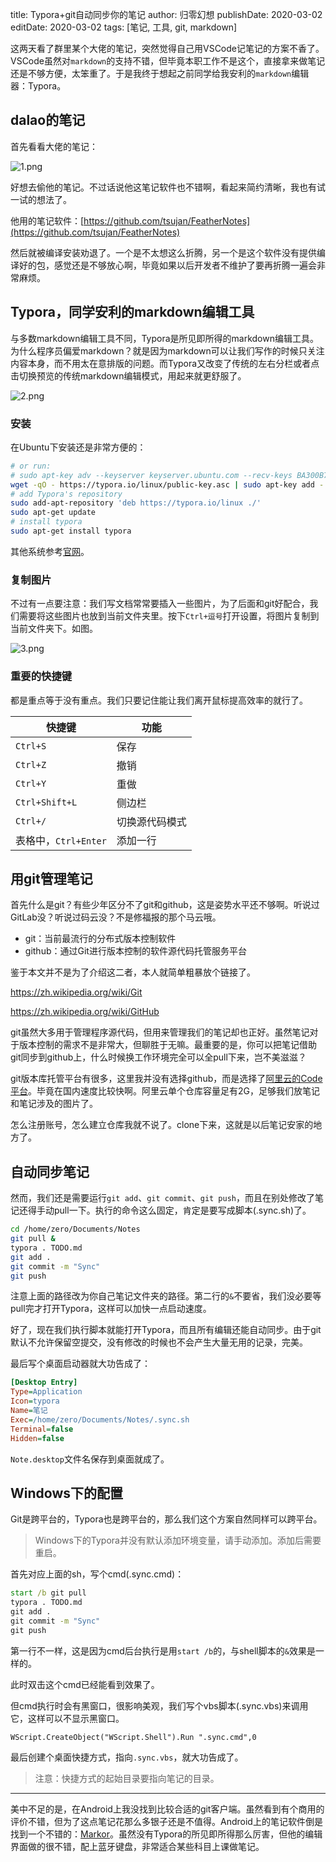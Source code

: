 title: Typora+git自动同步你的笔记
author: 归零幻想
publishDate: 2020-03-02
editDate: 2020-03-02
tags: [笔记, 工具, git, markdown]

<!--config-->

这两天看了群里某个大佬的笔记，突然觉得自己用VSCode记笔记的方案不香了。VSCode虽然对`markdown`的支持不错，但毕竟本职工作不是这个，直接拿来做笔记还是不够方便，太笨重了。于是我终于想起之前同学给我安利的`markdown`编辑器：Typora。

## dalao的笔记

首先看看大佬的笔记：

![1.png](https://i.loli.net/2020/08/20/1Lr3BfMvSw8haYy.png)

好想去偷他的笔记。不过话说他这笔记软件也不错啊，看起来简约清晰，我也有试一试的想法了。

他用的笔记软件：[https://github.com/tsujan/FeatherNotes](https://github.com/tsujan/FeatherNotes)

然后就被编译安装劝退了。一个是不太想这么折腾，另一个是这个软件没有提供编译好的包，感觉还是不够放心啊，毕竟如果以后开发者不维护了要再折腾一遍会非常麻烦。

## Typora，同学安利的markdown编辑工具

与多数markdown编辑工具不同，Typora是所见即所得的markdown编辑工具。为什么程序员偏爱markdown？就是因为markdown可以让我们写作的时候只关注内容本身，而不用太在意排版的问题。而Typora又改变了传统的左右分栏或者点击切换预览的传统markdown编辑模式，用起来就更舒服了。

![2.png](https://i.loli.net/2020/08/20/V7LzFNRXyT1hUbj.png)

<!--summary-->

### 安装

在Ubuntu下安装还是非常方便的：

```bash
# or run:
# sudo apt-key adv --keyserver keyserver.ubuntu.com --recv-keys BA300B7755AFCFAE
wget -qO - https://typora.io/linux/public-key.asc | sudo apt-key add -
# add Typora's repository
sudo add-apt-repository 'deb https://typora.io/linux ./'
sudo apt-get update
# install typora
sudo apt-get install typora
```

其他系统参考[官网](https://www.typora.net/#download)。

### 复制图片

不过有一点要注意：我们写文档常常要插入一些图片，为了后面和git好配合，我们需要将这些图片也放到当前文件夹里。按下`Ctrl+逗号`打开设置，将图片复制到当前文件夹下。如图。

![3.png](https://i.loli.net/2020/08/20/VWcp6qEGOF9beZf.png)

### 重要的快捷键

都是重点等于没有重点。我们只要记住能让我们离开鼠标提高效率的就行了。

| 快捷键               | 功能           |
| -------------------- | -------------- |
| `Ctrl+S`             | 保存           |
| `Ctrl+Z`             | 撤销           |
| `Ctrl+Y`             | 重做           |
| `Ctrl+Shift+L`       | 侧边栏         |
| `Ctrl+/`             | 切换源代码模式 |
| 表格中，`Ctrl+Enter` | 添加一行       |

## 用git管理笔记

首先什么是git？有些少年区分不了git和github，这是姿势水平还不够啊。听说过GitLab没？听说过码云没？不是修福报的那个马云哦。

- git：当前最流行的分布式版本控制软件
- github：通过Git进行版本控制的软件源代码托管服务平台

鉴于本文并不是为了介绍这二者，本人就简单粗暴放个链接了。

https://zh.wikipedia.org/wiki/Git

https://zh.wikipedia.org/wiki/GitHub

git虽然大多用于管理程序源代码，但用来管理我们的笔记却也正好。虽然笔记对于版本控制的需求不是非常大，但聊胜于无嘛。最重要的是，你可以把笔记借助git同步到github上，什么时候换工作环境完全可以全pull下来，岂不美滋滋？

git版本库托管平台有很多，这里我并没有选择github，而是选择了[阿里云的Code平台](https://code.aliyun.com)。毕竟在国内速度比较快啊。阿里云单个仓库容量足有2G，足够我们放笔记和笔记涉及的图片了。

怎么注册账号，怎么建立仓库我就不说了。clone下来，这就是以后笔记安家的地方了。

## 自动同步笔记

然而，我们还是需要运行`git add`、`git commit`、`git push`，而且在别处修改了笔记还得手动pull一下。执行的命令这么固定，肯定是要写成脚本(.sync.sh)了。

```bash
cd /home/zero/Documents/Notes
git pull &
typora . TODO.md
git add .
git commit -m "Sync"
git push
```

注意上面的路径改为你自己笔记文件夹的路径。第二行的`&`不要省，我们没必要等pull完才打开Typora，这样可以加快一点启动速度。

好了，现在我们执行脚本就能打开Typora，而且所有编辑还能自动同步。由于git默认不允许保留空提交，没有修改的时候也不会产生大量无用的记录，完美。

最后写个桌面启动器就大功告成了：

```ini
[Desktop Entry]
Type=Application
Icon=typora
Name=笔记
Exec=/home/zero/Documents/Notes/.sync.sh
Terminal=false
Hidden=false
```

`Note.desktop`文件名保存到桌面就成了。

## Windows下的配置

Git是跨平台的，Typora也是跨平台的，那么我们这个方案自然同样可以跨平台。

> Windows下的Typora并没有默认添加环境变量，请手动添加。添加后需要重启。

首先对应上面的sh，写个cmd(.sync.cmd)：

```cmd
start /b git pull
typora . TODO.md
git add .
git commit -m "Sync"
git push
```

第一行不一样，这是因为cmd后台执行是用`start /b`的，与shell脚本的`&`效果是一样的。

此时双击这个cmd已经能看到效果了。

但cmd执行时会有黑窗口，很影响美观，我们写个vbs脚本(.sync.vbs)来调用它，这样可以不显示黑窗口。

```vbs
WScript.CreateObject("WScript.Shell").Run ".sync.cmd",0
```

最后创建个桌面快捷方式，指向`.sync.vbs`，就大功告成了。

> 注意：快捷方式的起始目录要指向笔记的目录。

---

美中不足的是，在Android上我没找到比较合适的git客户端。虽然看到有个商用的评价不错，但为了这点笔记花那么多银子还是不值得。Android上的笔记软件倒是找到一个不错的：[Markor](https://github.com/gsantner/markor)。虽然没有Typora的所见即所得那么厉害，但他的编辑界面做的很不错，配上蓝牙键盘，非常适合某些科目上课做笔记。
